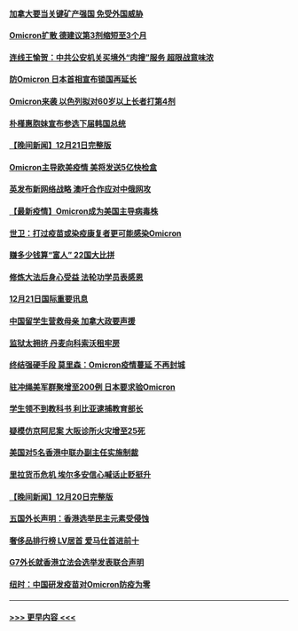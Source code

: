 #### [加拿大要当关键矿产强国 免受外国威胁](../pages/prog202/a103299986.md?t=12221250) 
#### [Omicron扩散 德建议第3剂缩短至3个月](../pages/prog202/a103300225.md?t=12221250) 
#### [连线王愉贺：中共公安机关买境外“肉搜”服务 超限战意味浓](../pages/prog202/a103300218.md?t=12221250) 
#### [防Omicron 日本首相宣布锁国再延长](../pages/prog202/a103300181.md?t=12221250) 
#### [Omicron来袭 以色列拟对60岁以上长者打第4剂](../pages/prog202/a103300162.md?t=12221250) 
#### [朴槿惠胞妹宣布参选下届韩国总统](../pages/prog202/a103300152.md?t=12221250) 
#### [【晚间新闻】12月21日完整版](../pages/prog202/a103300164.md?t=12221250) 
#### [Omicron主导欧美疫情 美将发送5亿快检盒](../pages/prog202/a103300040.md?t=12221250) 
#### [英发布新网络战略 澳吁合作应对中俄网攻](../pages/prog202/a103300034.md?t=12221250) 
#### [【最新疫情】Omicron成为美国主导病毒株](../pages/prog202/a103299855.md?t=12221250) 
#### [世卫：打过疫苗或染疫康复者更可能感染Omicron](../pages/prog202/a103299744.md?t=12221250) 
#### [赚多少钱算“富人” 22国大比拼](../pages/prog202/a103299649.md?t=12221250) 
#### [修炼大法后身心受益 法轮功学员表感恩](../pages/prog202/a103299627.md?t=12221250) 
#### [12月21日国际重要讯息](../pages/prog202/a103299615.md?t=12221250) 
#### [中国留学生营救母亲 加拿大政要声援](../pages/prog202/a103299586.md?t=12221250) 
#### [监狱太拥挤 丹麦向科索沃租牢房](../pages/prog202/a103299559.md?t=12221250) 
#### [终结强硬手段 莫里森：Omicron疫情蔓延 不再封城](../pages/prog202/a103299544.md?t=12221250) 
#### [驻冲绳美军群聚增至200例 日本要求验Omicron](../pages/prog202/a103299491.md?t=12221250) 
#### [学生领不到教科书 利比亚逮捕教育部长](../pages/prog202/a103299470.md?t=12221250) 
#### [疑模仿京阿尼案 大阪诊所火灾增至25死](../pages/prog202/a103299468.md?t=12221250) 
#### [美国对5名香港中联办副主任实施制裁](../pages/prog202/a103299454.md?t=12221250) 
#### [里拉货币危机 埃尔多安信心喊话止贬挺升](../pages/prog202/a103299370.md?t=12221250) 
#### [【晚间新闻】12月20日完整版](../pages/prog202/a103299321.md?t=12221250) 
#### [五国外长声明：香港选举民主元素受侵蚀](../pages/prog202/a103299276.md?t=12221250) 
#### [奢侈品排行榜 LV居首 爱马仕首进前十](../pages/prog202/a103299082.md?t=12221250) 
#### [G7外长就香港立法会选举发表联合声明](../pages/prog202/a103298942.md?t=12221250) 
#### [纽时：中国研发疫苗对Omicron防疫为零](../pages/prog202/a103298932.md?t=12221250) 

----
#### [ >>> 更早内容 <<< ](../indexes/prog202-earlier.md)
